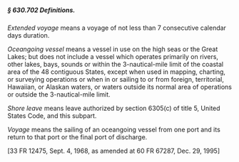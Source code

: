 ##### § 630.702 Definitions. #####

*Extended voyage* means a voyage of not less than 7 consecutive calendar days duration.

*Oceangoing vessel* means a vessel in use on the high seas or the Great Lakes; but does not include a vessel which operates primarily on rivers, other lakes, bays, sounds or within the 3-nautical-mile limit of the coastal area of the 48 contiguous States, except when used in mapping, charting, or surveying operations or when in or sailing to or from foreign, territorial, Hawaiian, or Alaskan waters, or waters outside its normal area of operations or outside the 3-nautical-mile limit.

*Shore leave* means leave authorized by section 6305(c) of title 5, United States Code, and this subpart.

*Voyage* means the sailing of an oceangoing vessel from one port and its return to that port or the final port of discharge.

[33 FR 12475, Sept. 4, 1968, as amended at 60 FR 67287, Dec. 29, 1995]